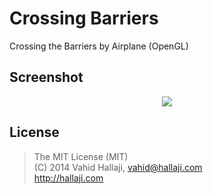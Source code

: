 Crossing Barriers
=================
Crossing the Barriers by Airplane (OpenGL)

## Screenshot

<p align="center"><img src="https://raw.github.com/hallaji/crossing-barriers/master/Screenshot.jpg"></p>

## License

> The MIT License (MIT) <br>
> (C) 2014 Vahid Hallaji, <vahid@hallaji.com> <br> 
> http://hallaji.com
